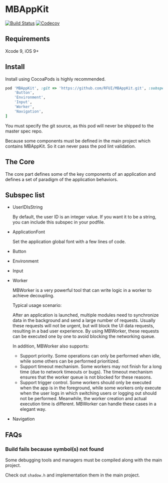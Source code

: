 # MBAppKit

[![Build Status](https://img.shields.io/travis/RFUI/MBAppKit.svg?style=flat-square&colorA=333333&colorB=6600cc)](https://travis-ci.org/RFUI/MBAppKit)
[![Codecov](https://img.shields.io/codecov/c/github/RFUI/MBAppKit.svg?style=flat-square&colorA=333333&colorB=6600cc)](https://codecov.io/gh/RFUI/MBAppKit)

## Requirements

Xcode 9, iOS 9+

## Install

Install using CocoaPods is highly recommended.

```ruby
pod 'MBAppKit', :git => 'https://github.com/RFUI/MBAppKit.git', :subspecs => [
    'Button',
    'Environment',
    'Input',
    'Worker',
    'Navigation',
]
```

You must specify the git source, as this pod will never be shipped to the master spec repo.

Because some components must be defined in the main project which contains MBAppKit. So it can never pass the pod lint validation.

## The Core

The core part defines some of the key components of an application and defines a set of paradigm of the application behaviors.

## Subspec list

* UserIDIsString

    By default, the user ID is an integer value. If you want it to be a string, you can include this subspec in your podfile.

* ApplicationFont

    Set the application global font with a few lines of code.

* Button

* Environment

* Input

* Worker

    MBWorker is a very powerful tool that can write logic in a worker to achieve decoupling.

    Typical usage scenario:

    After an application is launched, multiple modules need to synchronize data in the background and send a large number of requests. Usually these requests will not be urgent, but will block the UI data requests, resulting in a bad user experience. By using MBWorker, these requests can be executed one by one to avoid blocking the networking queue.

    In addition, MBWorker also supports:

    * Support priority. Some operations can only be performed when idle, while some others can be performed prioritized.
    * Support timeout mechanism. Some workers may not finish for a long time (due to network timeouts or bugs). The timeout mechanism ensures that the worker queue is not blocked for these reasons.
    * Support trigger control. Some workers should only be executed when the app is in the foreground, while some workers only execute when the user logs in which switching users or logging out should not be performed. Meanwhile, the worker creation and actual execution time is different. MBWorker can handle these cases in a elegant way.

* Navigation

## FAQs

### Build fails because symbol(s) not found

Some debugging tools and managers must be compiled along with the main project.

Check out `shadow.h` and implementation them in the main project.
